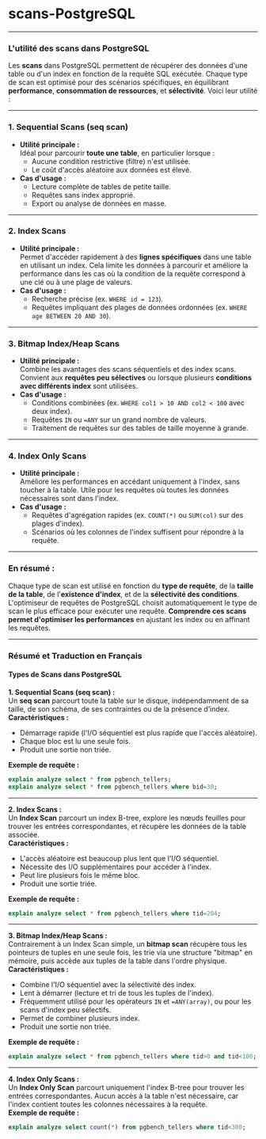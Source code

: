# scans-PostgreSQL
----------------------------------------------------------------------------------------------------------------------------------------------------
### L'utilité des scans dans PostgreSQL

Les **scans** dans PostgreSQL permettent de récupérer des données d'une table ou d'un index en fonction de la requête SQL exécutée. Chaque type de scan est optimisé pour des scénarios spécifiques, en équilibrant **performance**, **consommation de ressources**, et **sélectivité**. Voici leur utilité :

---

### 1. **Sequential Scans (seq scan)**  
   - **Utilité principale :**  
     Idéal pour parcourir **toute une table**, en particulier lorsque :
       - Aucune condition restrictive (filtre) n'est utilisée.
       - Le coût d'accès aléatoire aux données est élevé.
   - **Cas d'usage :**
       - Lecture complète de tables de petite taille.
       - Requêtes sans index approprié.
       - Export ou analyse de données en masse.

---

### 2. **Index Scans**  
   - **Utilité principale :**  
     Permet d'accéder rapidement à des **lignes spécifiques** dans une table en utilisant un index. Cela limite les données à parcourir et améliore la performance dans les cas où la condition de la requête correspond à une clé ou à une plage de valeurs.
   - **Cas d'usage :**
       - Recherche précise (ex. `WHERE id = 123`).
       - Requêtes impliquant des plages de données ordonnées (ex. `WHERE age BETWEEN 20 AND 30`).

---

### 3. **Bitmap Index/Heap Scans**  
   - **Utilité principale :**  
     Combine les avantages des scans séquentiels et des index scans. Convient aux **requêtes peu sélectives** ou lorsque plusieurs **conditions avec différents index** sont utilisées.
   - **Cas d'usage :**
       - Conditions combinées (ex. `WHERE col1 > 10 AND col2 < 100` avec deux index).
       - Requêtes `IN` ou `=ANY` sur un grand nombre de valeurs.
       - Traitement de requêtes sur des tables de taille moyenne à grande.

---

### 4. **Index Only Scans**  
   - **Utilité principale :**  
     Améliore les performances en accédant uniquement à l'index, sans toucher à la table. Utile pour les requêtes où toutes les données nécessaires sont dans l'index.
   - **Cas d'usage :**
       - Requêtes d'agrégation rapides (ex. `COUNT(*)` ou `SUM(col)` sur des plages d'index).
       - Scénarios où les colonnes de l'index suffisent pour répondre à la requête.

---

### En résumé :  
Chaque type de scan est utilisé en fonction du **type de requête**, de la **taille de la table**, de l'**existence d'index**, et de la **sélectivité des conditions**. L'optimiseur de requêtes de PostgreSQL choisit automatiquement le type de scan le plus efficace pour exécuter une requête. **Comprendre ces scans permet d'optimiser les performances** en ajustant les index ou en affinant les requêtes.


----------------------------------------------------------------------------------------------------------------------------------------------------

### Résumé et Traduction en Français

#### Types de Scans dans PostgreSQL

**1. Sequential Scans (seq scan) :**  
Un **seq scan** parcourt toute la table sur le disque, indépendamment de sa taille, de son schéma, de ses contraintes ou de la présence d’index.  
   **Caractéristiques :**
   - Démarrage rapide (l'I/O séquentiel est plus rapide que l'accès aléatoire).  
   - Chaque bloc est lu une seule fois.  
   - Produit une sortie non triée.  

   **Exemple de requête :**  
   ```sql
   explain analyze select * from pgbench_tellers;
   explain analyze select * from pgbench_tellers where bid=30;
   ```

---

**2. Index Scans :**  
Un **Index Scan** parcourt un index B-tree, explore les nœuds feuilles pour trouver les entrées correspondantes, et récupère les données de la table associée.  
   **Caractéristiques :**
   - L'accès aléatoire est beaucoup plus lent que l'I/O séquentiel.  
   - Nécessite des I/O supplémentaires pour accéder à l'index.  
   - Peut lire plusieurs fois le même bloc.  
   - Produit une sortie triée.  

   **Exemple de requête :**  
   ```sql
   explain analyze select * from pgbench_tellers where tid=204;
   ```

---

**3. Bitmap Index/Heap Scans :**  
Contrairement à un Index Scan simple, un **bitmap scan** récupère tous les pointeurs de tuples en une seule fois, les trie via une structure "bitmap" en mémoire, puis accède aux tuples de la table dans l'ordre physique.  
   **Caractéristiques :**
   - Combine l'I/O séquentiel avec la sélectivité des index.  
   - Lent à démarrer (lecture et tri de tous les tuples de l'index).  
   - Fréquemment utilisé pour les opérateurs `IN` et `=ANY(array)`, ou pour les scans d'index peu sélectifs.  
   - Permet de combiner plusieurs index.  
   - Produit une sortie non triée.  

   **Exemple de requête :**  
   ```sql
   explain analyze select * from pgbench_tellers where tid>0 and tid<100;
   ```

---

**4. Index Only Scans :**  
Un **Index Only Scan** parcourt uniquement l'index B-tree pour trouver les entrées correspondantes. Aucun accès à la table n'est nécessaire, car l'index contient toutes les colonnes nécessaires à la requête.  
   **Exemple de requête :**  
   ```sql
   explain analyze select count(*) from pgbench_tellers where tid<300;
   ```
